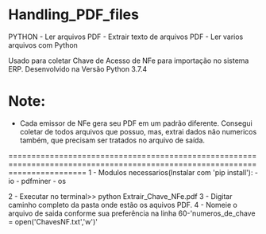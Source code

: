 # Handling_PDF_files
PYTHON - Ler arquivos PDF - Extrair texto de arquivos PDF - Ler varios arquivos com Python

Usado para coletar Chave de Acesso de NFe para importação no sistema ERP.
Desenvolvido na Versão Python 3.7.4
# Note:
  - Cada emissor de NFe gera seu PDF em um padrão diferente. Consegui coletar de todos arquivos que possuo, mas, extrai dados não numericos também, que precisam ser tratados no arquivo de saída.
  
  =============================================================================================================================
  1 - Modulos necessarios(Instalar com 'pip install'):
      - io
      - pdfminer
      - os
      
  2 - Executar no terminal>> python Extrair_Chave_NFe.pdf
  3 - Digitar caminho completo da pasta onde estão os aquivos PDF.
  4 - Nomeie o arquivo de saida conforme sua preferência na linha 60-'numeros_de_chave = open('ChavesNF.txt','w')'
